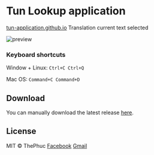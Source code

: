 # Tun Lookup application

[tun-application.github.io](https://tun-application.github.io/) Translation current text selected

<img src="https://raw.githubusercontent.com/tun-application/Tunlookup/master/app-screen.pnghttps://raw.githubusercontent.com/tun-application/Tunlookup/master/app-screen.png" alt="preview"/>

### Keyboard shortcuts

Window + Linux: `Ctrl+C Ctrl+Q`

Mac OS: `Command+C Command+D`

## Download

You can manually download the latest release [here](https://github.com/tun-application/Tunlookup/releases/).

## License

MIT &copy; ThePhuc
[Facebook](https://www.facebook.com/tintacnoitieng)
[Gmail](mailto:thephuc1601@gmail.com)
